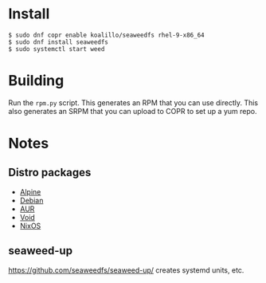 # Install

```
$ sudo dnf copr enable koalillo/seaweedfs rhel-9-x86_64
$ sudo dnf install seaweedfs
$ sudo systemctl start weed
```

# Building

Run the `rpm.py` script.
This generates an RPM that you can use directly.
This also generates an SRPM that you can upload to COPR to set up a yum repo.

# Notes

## Distro packages

* [Alpine](https://git.alpinelinux.org/aports/tree/testing/seaweedfs?h=master)
* [Debian](https://salsa.debian.org/go-team/packages/seaweedfs)
* [AUR](https://aur.archlinux.org/cgit/aur.git/tree/PKGBUILD?h=seaweedfs)
* [Void](https://github.com/void-linux/void-packages/blob/master/srcpkgs/seaweedfs/template)
* [NixOS](https://github.com/NixOS/nixpkgs/blob/master/pkgs/applications/networking/seaweedfs/default.nix)

## seaweed-up

https://github.com/seaweedfs/seaweed-up/ creates systemd units, etc.
